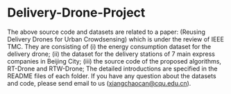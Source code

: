 # Delivery-Drone-Project
The above source code and datasets are related to a paper: (Reusing Delivery Drones for Urban Crowdsensing) which is under the review of IEEE TMC. They are consisting of 
(i) the energy consumption dataset for the delivery drone;
(ii) the dataset for the delivery stations of 7 main express companies in Beijing City;
(iii) the source code of the proposed algorithms, RT-Drone and RTW-Drone;
The detailed introductions are specified in the README files of each folder. If you have any question about the datasets and code, please send email to us  (xiangchaocan@cqu.edu.cn).

